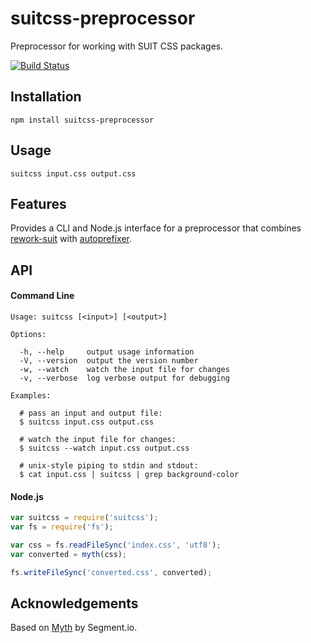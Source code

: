 # suitcss-preprocessor

Preprocessor for working with SUIT CSS packages.

[![Build Status](https://travis-ci.org/suitcss/preprocessor.png)](http://travis-ci.org/suitcss/preprocessor)

## Installation

```
npm install suitcss-preprocessor
```

## Usage

```
suitcss input.css output.css
```

## Features

Provides a CLI and Node.js interface for a preprocessor that combines
[rework-suit](https://github.com/suitcss/rework-suit) with
[autoprefixer](https://github.com/ai/autoprefixer).

## API

#### Command Line

```
Usage: suitcss [<input>] [<output>]

Options:

  -h, --help     output usage information
  -V, --version  output the version number
  -w, --watch    watch the input file for changes
  -v, --verbose  log verbose output for debugging

Examples:

  # pass an input and output file:
  $ suitcss input.css output.css

  # watch the input file for changes:
  $ suitcss --watch input.css output.css

  # unix-style piping to stdin and stdout:
  $ cat input.css | suitcss | grep background-color
```

#### Node.js

```js
var suitcss = require('suitcss');
var fs = require('fs');

var css = fs.readFileSync('index.css', 'utf8');
var converted = myth(css);

fs.writeFileSync('converted.css', converted);
```

## Acknowledgements

Based on [Myth](https://github.com/segmentio/myth) by Segment.io.
